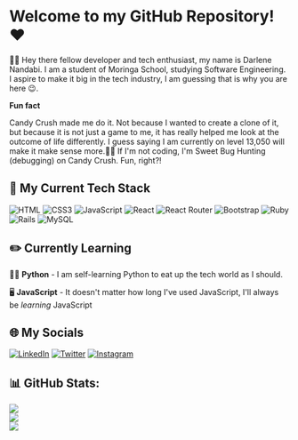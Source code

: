 # Welcome to my GitHub Repository! ♥
👋🏾 Hey there fellow developer and tech enthusiast, my name is Darlene Nandabi. I am a student of Moringa School, studying Software Engineering. I aspire to make it big in the tech industry, I am guessing that is why you are here 😉.

**Fun fact**

Candy Crush made me do it. Not because I wanted to create a clone of it, but because it is not just a game to me, it has really helped me look at the outcome of life differently. I guess saying I am currently on level 13,050 will make it make sense more.🤷‍♀️ If I'm not coding, I'm Sweet Bug Hunting (debugging) on Candy Crush. Fun, right?!

## 🔨 My Current Tech Stack
![HTML](https://img.shields.io/badge/HTML5-E34F26?style=for-the-badge&logo=html5&logoColor=white) ![CSS3](https://img.shields.io/badge/css3-%231572B6.svg?style=for-the-badge&logo=css3&logoColor=white) ![JavaScript](https://img.shields.io/badge/JavaScript-F7DF1E?style=for-the-badge&logo=javascript&logoColor=black) ![React](https://img.shields.io/badge/React-20232A?style=for-the-badge&logo=react&logoColor=61DAFB) ![React Router](https://img.shields.io/badge/React_Router-CA4245?style=for-the-badge&logo=react-router&logoColor=white) ![Bootstrap](https://img.shields.io/badge/bootstrap-%23563D7C.svg?style=for-the-badge&logo=bootstrap&logoColor=white) ![Ruby](https://img.shields.io/badge/ruby-%23CC342D.svg?style=for-the-badge&logo=ruby&logoColor=white) ![Rails](https://img.shields.io/badge/rails-%23CC0000.svg?style=for-the-badge&logo=ruby-on-rails&logoColor=white) ![MySQL](https://img.shields.io/badge/mysql-%2300f.svg?style=for-the-badge&logo=mysql&logoColor=white)

## ✏️ Currently Learning
👩‍💻 **Python** - I am self-learning Python to eat up the tech world as I should.

🖥️ **JavaScript** - It doesn't matter how long I've used JavaScript, I'll always be *learning* JavaScript

## 🌐 My Socials
[![LinkedIn](https://img.shields.io/badge/LinkedIn-%230077B5.svg?logo=linkedin&logoColor=white)](https://linkedin.com/in/nkedin.com/in/darlene-nandabi-a94010276/) [![Twitter](https://img.shields.io/badge/Twitter-%231DA1F2.svg?logo=Twitter&logoColor=white)](https://twitter.com/devNandabi) [![Instagram](https://img.shields.io/badge/Instagram-%23E4405F.svg?logo=Instagram&logoColor=white)](https://instagram.com/)

## 📊 GitHub Stats:
![](https://github-readme-stats.vercel.app/api?username=darlene9497&theme=dark&hide_border=false&include_all_commits=true&count_private=false)<br/>
![](https://github-readme-streak-stats.herokuapp.com/?user=darlene9497&theme=dark&hide_border=false)<br/>
![](https://github-readme-stats.vercel.app/api/top-langs/?username=darlene9497&theme=dark&hide_border=false&include_all_commits=true&count_private=false&layout=compact)
